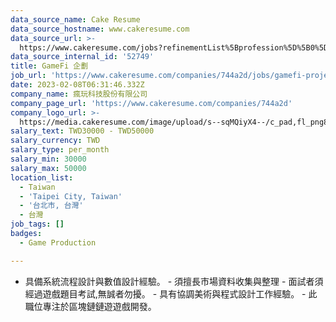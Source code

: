 ```yaml
---
data_source_name: Cake Resume
data_source_hostname: www.cakeresume.com
data_source_url: >-
  https://www.cakeresume.com/jobs?refinementList%5Bprofession%5D%5B0%5D=game-production&range%5Bsalary_range%5D%5Bmin%5D=1000000
data_source_internal_id: '52749'
title: GameFi 企劃
job_url: 'https://www.cakeresume.com/companies/744a2d/jobs/gamefi-project'
date: 2023-02-08T06:31:46.332Z
company_name: 瘋玩科技股份有限公司
company_page_url: 'https://www.cakeresume.com/companies/744a2d'
company_logo_url: >-
  https://media.cakeresume.com/image/upload/s--sqMQiyX4--/c_pad,fl_png8,h_200,w_200/v1675837447/f15ckeclfb2x482vyv1p.png
salary_text: TWD30000 - TWD50000
salary_currency: TWD
salary_type: per_month
salary_min: 30000
salary_max: 50000
location_list:
  - Taiwan
  - 'Taipei City, Taiwan'
  - '台北市, 台灣'
  - 台灣
job_tags: []
badges:
  - Game Production

---
```


- 具備系統流程設計與數值設計經驗。 - 須擅長市場資料收集與整理 - 面試者須經過遊戲題目考試,無誠者勿擾。 - 具有協調美術與程式設計工作經驗。 - 此職位專注於區塊鏈鏈遊遊戲開發。